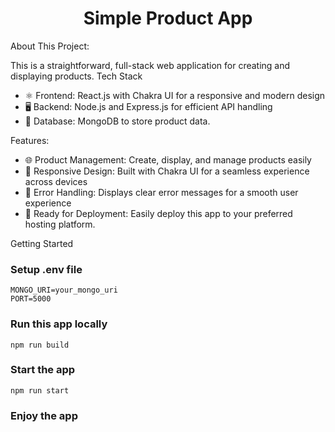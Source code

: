 <h1 align="center">Simple Product App</h1>

About This Project:

This is a straightforward, full-stack web application for creating and displaying products.
Tech Stack

- ⚛️ Frontend: React.js with Chakra UI for a responsive and modern design
- 🖥️ Backend: Node.js and Express.js for efficient API handling
- 💾 Database: MongoDB to store product data.

Features:

- 🌐 Product Management: Create, display, and manage products easily
- 📱 Responsive Design: Built with Chakra UI for a seamless experience across devices
- 🐞 Error Handling: Displays clear error messages for a smooth user experience
- 🚀 Ready for Deployment: Easily deploy this app to your preferred hosting platform.

Getting Started
### Setup .env file

```shell
MONGO_URI=your_mongo_uri
PORT=5000
```

### Run this app locally

```shell
npm run build
```

### Start the app

```shell
npm run start
```

### Enjoy the app
